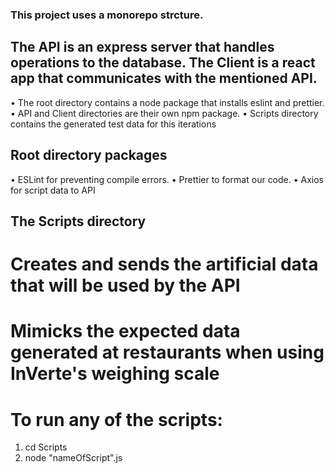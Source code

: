 ### This project uses a monorepo strcture.

## The API is an express server that handles operations to the database. The Client is a react app that communicates with the mentioned API.

• The root directory contains a node package that installs eslint and prettier.
• API and Client directories are their own npm package.
• Scripts directory contains the generated test data for this iterations

## Root directory packages

• ESLint for preventing compile errors.
• Prettier to format our code.
• Axios for script data to API

## The Scripts directory

# Creates and sends the artificial data that will be used by the API

# Mimicks the expected data generated at restaurants when using InVerte's weighing scale

# To run any of the scripts:

1. cd Scripts
2. node "nameOfScript".js
